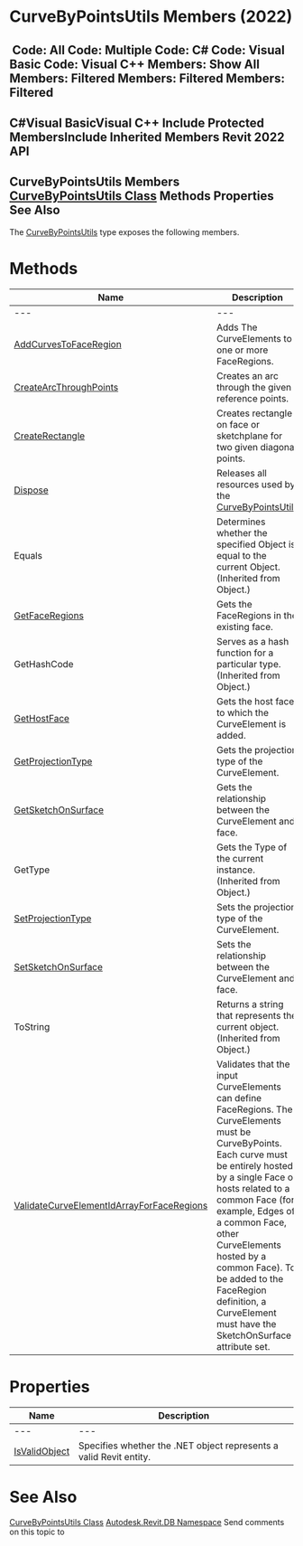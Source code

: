 # CurveByPointsUtils Members (2022)

﻿
 Code: All Code: Multiple Code: C# Code: Visual Basic Code: Visual C++  Members: Show All Members: Filtered Members: Filtered Members: Filtered   
---  
C#Visual BasicVisual C++
Include Protected MembersInclude Inherited Members
Revit 2022 API  
---  
CurveByPointsUtils Members  
[CurveByPointsUtils Class](20dd9f72-4653-4ea8-6397-af04e5093fbe.md "CurveByPointsUtils Class") Methods Properties See Also  
---  
The [CurveByPointsUtils](20dd9f72-4653-4ea8-6397-af04e5093fbe.md "CurveByPointsUtils Class") type exposes the following members.
# Methods
| Name | Description |
| --- | --- |
| --- | --- | --- |
| [AddCurvesToFaceRegion](d63740d4-6052-12cd-a9f5-5915103562a6.md "AddCurvesToFaceRegion Method") | Adds The CurveElements to one or more FaceRegions. |
| [CreateArcThroughPoints](04482533-93ab-d3e2-db15-5f700919ab81.md "CreateArcThroughPoints Method") | Creates an arc through the given reference points. |
| [CreateRectangle](8d86256e-611d-0f81-e984-df9e0c6a6227.md "CreateRectangle Method") | Creates rectangle on face or sketchplane for two given diagonal points. |
| [Dispose](2548a0d5-4011-f2ad-cb16-a37a01385570.md "Dispose Method") | Releases all resources used by the [CurveByPointsUtils](20dd9f72-4653-4ea8-6397-af04e5093fbe.md "CurveByPointsUtils Class") |
| Equals | Determines whether the specified Object is equal to the current Object. (Inherited from Object.) |
| [GetFaceRegions](4dd110d1-ee73-928b-2b97-3ddd51d0591c.md "GetFaceRegions Method") | Gets the FaceRegions in the existing face. |
| GetHashCode | Serves as a hash function for a particular type.  (Inherited from Object.) |
| [GetHostFace](19436661-0781-47be-8880-43f0eb451baf.md "GetHostFace Method") | Gets the host face to which the CurveElement is added. |
| [GetProjectionType](deae9675-cffb-a240-27b5-f21e2fb7384d.md "GetProjectionType Method") | Gets the projection type of the CurveElement. |
| [GetSketchOnSurface](fe242e1f-cd4b-bcbb-c8b9-024006e0a84d.md "GetSketchOnSurface Method") | Gets the relationship between the CurveElement and face. |
| GetType | Gets the Type of the current instance. (Inherited from Object.) |
| [SetProjectionType](4ca5d8c8-bb4a-71b2-57e7-4cda32c043b9.md "SetProjectionType Method") | Sets the projection type of the CurveElement. |
| [SetSketchOnSurface](acb48584-79f4-d323-8ed2-901e4d105752.md "SetSketchOnSurface Method") | Sets the relationship between the CurveElement and face. |
| ToString | Returns a string that represents the current object. (Inherited from Object.) |
| [ValidateCurveElementIdArrayForFaceRegions](32b7739d-f1cf-2c6c-402b-6bd9c6751e47.md "ValidateCurveElementIdArrayForFaceRegions Method") | Validates that the input CurveElements can define FaceRegions. The CurveElements must be CurveByPoints. Each curve must be entirely hosted by a single Face or hosts related to a common Face (for example, Edges of a common Face, other CurveElements hosted by a common Face). To be added to the FaceRegion definition, a CurveElement must have the SketchOnSurface attribute set. |

# Properties
| Name | Description |
| --- | --- |
| --- | --- | --- |
| [IsValidObject](ad138805-d5e2-990b-6938-f1e55da18c42.md "IsValidObject Property") | Specifies whether the .NET object represents a valid Revit entity. |

# See Also
[CurveByPointsUtils Class](20dd9f72-4653-4ea8-6397-af04e5093fbe.md "CurveByPointsUtils Class")
[Autodesk.Revit.DB Namespace](87546ba7-461b-c646-cbb1-2cb8f5bff8b2.md "Autodesk.Revit.DB Namespace")
Send comments on this topic to 